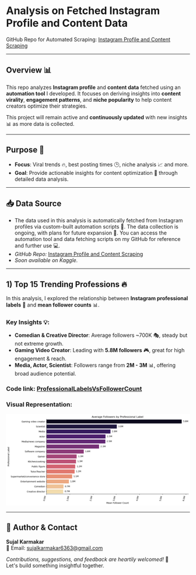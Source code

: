 # Analysis on Fetched Instagram Profile and Content Data

GitHub Repo for Automated Scraping: [Instagram Profile and Content Scraping](https://github.com/Sujalk63/InstaContentScraper)


---

##  Overview 📊

This repo analyzes **Instagram profile** and **content data** fetched using an **automation tool** I developed. It focuses on deriving insights into **content virality**, **engagement patterns**, and **niche popularity** to help content creators optimize their strategies.

This project will remain active and **continuously updated** with new insights 📊 as more data is collected.

---

## Purpose 🎯

- **Focus**: Viral trends 🔥, best posting times 🕒, niche analysis 📈 and more.
- **Goal**: Provide actionable insights for content optimization 📌 through detailed data analysis.

---

## 📥 Data Source

- The data used in this analysis is automatically fetched from Instagram profiles via custom-built automation scripts 📡. The data collection is ongoing, with plans for future expansion 🌱. You can access the automation tool and data fetching scripts on my GitHub for reference and further use 💻. 
- *GitHub Repo:* [Instagram Profile and Content Scraping](https://github.com/Sujalk63/InstaContentScraper)
- *Soon available on Kaggle.*

---

## 1) Top 15 Trending Professions 🔥

In this analysis, I explored the relationship between **Instagram professional labels** 💼 and **mean follower counts** 📊.

### Key Insights 💡:
- **Comedian & Creative Director**: Average followers ~700K 🎭, steady but not extreme growth.  
- **Gaming Video Creator**: Leading with **5.8M followers** 🎮, great for high engagement & reach.  
- **Media, Actor, Scientist**: Followers range from **2M - 3M** 📊, offering broad audience potential.  

### Code link: [ProfessionalLabelsVsFollowerCount](./1_ProfessionalLabelsVsFollowerCount.ipynb)
### Visual Representation: 

![Follower Count Analysis](/images/ProfessionalLabelsVsFollowerCount.png)

---


## 👤 Author & Contact
**Sujal Karmakar**  
📧 Email: [sujalkarmakar6363@gmail.com](mailto:sujalkarmakar6363@gmail.com)

*Contributions, suggestions, and feedback are heartily welcomed!* 🤝  
Let's build something insightful together.

